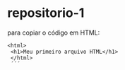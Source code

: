 # repositorio-1

para copiar o código em HTML:
```
<html>
 <h1>Meu primeiro arquivo HTML</h1>
 </html>
 ´´´
